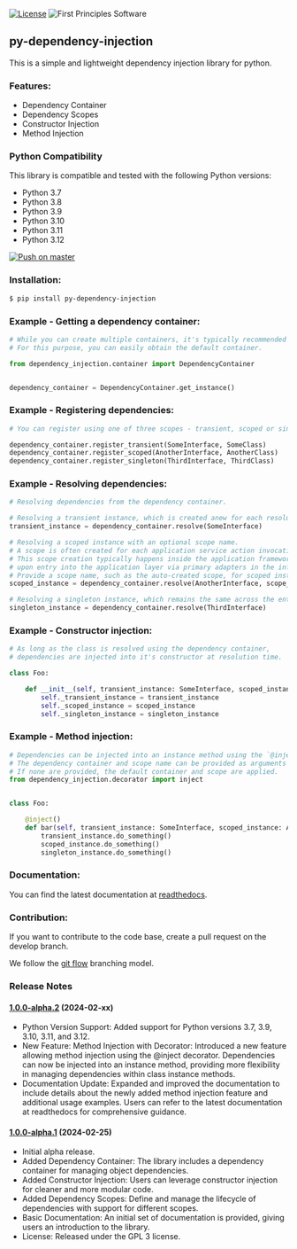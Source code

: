 [![License](https://img.shields.io/badge/License-GPLv3-blue.svg)](https://www.gnu.org/licenses/gpl-3.0.html)
![First Principles Software](https://img.shields.io/badge/Powered_by-First_Principles_Software-blue)

## py-dependency-injection

This is a simple and lightweight dependency injection library for python.

### Features:

- Dependency Container
- Dependency Scopes
- Constructor Injection
- Method Injection

### Python Compatibility

This library is compatible and tested with the following Python versions:

- Python 3.7
- Python 3.8
- Python 3.9
- Python 3.10
- Python 3.11
- Python 3.12

[![Push on master](https://github.com/runemalm/py-dependency-injection/actions/workflows/master.yml/badge.svg?branch=master)](https://github.com/runemalm/py-dependency-injection/actions/workflows/master.yml)
  
### Installation:
  
```bash
$ pip install py-dependency-injection
```
  
### Example - Getting a dependency container:

```python
# While you can create multiple containers, it's typically recommended to use one per application.
# For this purpose, you can easily obtain the default container.

from dependency_injection.container import DependencyContainer


dependency_container = DependencyContainer.get_instance()
```

### Example - Registering dependencies:

```python
# You can register using one of three scopes - transient, scoped or singleton.

dependency_container.register_transient(SomeInterface, SomeClass)
dependency_container.register_scoped(AnotherInterface, AnotherClass)
dependency_container.register_singleton(ThirdInterface, ThirdClass)
```

### Example - Resolving dependencies:

```python
# Resolving dependencies from the dependency container.

# Resolving a transient instance, which is created anew for each resolution.
transient_instance = dependency_container.resolve(SomeInterface)

# Resolving a scoped instance with an optional scope name.
# A scope is often created for each application service action invocation.
# This scope creation typically happens inside the application framework,
# upon entry into the application layer via primary adapters in the infrastructure layer.
# Provide a scope name, such as the auto-created scope, for scoped instances.
scoped_instance = dependency_container.resolve(AnotherInterface, scope_name="auto-created-scope-name")

# Resolving a singleton instance, which remains the same across the entire application.
singleton_instance = dependency_container.resolve(ThirdInterface)
```

### Example - Constructor injection:

```python
# As long as the class is resolved using the dependency container, 
# dependencies are injected into it's constructor at resolution time.

class Foo:

    def __init__(self, transient_instance: SomeInterface, scoped_instance: AnotherInterface, singleton_instance: ThirdInterface):
        self._transient_instance = transient_instance
        self._scoped_instance = scoped_instance
        self._singleton_instance = singleton_instance
```

### Example - Method injection:

```python
# Dependencies can be injected into an instance method using the `@inject` decorator.
# The dependency container and scope name can be provided as arguments to the decorator.
# If none are provided, the default container and scope are applied.
from dependency_injection.decorator import inject


class Foo:

    @inject()
    def bar(self, transient_instance: SomeInterface, scoped_instance: AnotherInterface, singleton_instance: ThirdInterface):
        transient_instance.do_something()
        scoped_instance.do_something()
        singleton_instance.do_something()
```

### Documentation:
  
You can find the latest documentation at [readthedocs](https://py-dependency-injection.readthedocs.io/en/latest/).

### Contribution:
  
If you want to contribute to the code base, create a pull request on the develop branch.

We follow the [git flow](https://nvie.com/posts/a-successful-git-branching-model/) branching model.
  
### Release Notes

#### [1.0.0-alpha.2](https://github.com/runemalm/py-dependency-injection/releases/tag/v1.0.0-alpha.2) (2024-02-xx)

- Python Version Support: Added support for Python versions 3.7, 3.9, 3.10, 3.11, and 3.12.
- New Feature: Method Injection with Decorator: Introduced a new feature allowing method injection using the @inject decorator. Dependencies can now be injected into an instance method, providing more flexibility in managing dependencies within class instance methods.
- Documentation Update: Expanded and improved the documentation to include details about the newly added method injection feature and additional usage examples. Users can refer to the latest documentation at readthedocs for comprehensive guidance.

#### [1.0.0-alpha.1](https://github.com/runemalm/py-dependency-injection/releases/tag/v1.0.0-alpha.1) (2024-02-25)

- Initial alpha release.
- Added Dependency Container: The library includes a dependency container for managing object dependencies.
- Added Constructor Injection: Users can leverage constructor injection for cleaner and more modular code.
- Added Dependency Scopes: Define and manage the lifecycle of dependencies with support for different scopes.
- Basic Documentation: An initial set of documentation is provided, giving users an introduction to the library.
- License: Released under the GPL 3 license.
